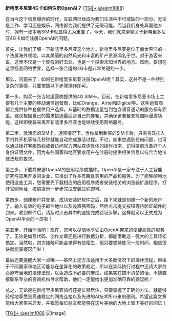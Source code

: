 **新喀里多尼亚4G卡如何注册OpenAI？** [[TG💪+ @esim1088](https://t.me/s/esim1088)]

在当今这个信息爆炸的时代，互联网已经成为我们生活中不可或缺的一部分。无论是工作、学习还是娱乐，网络都为我们提供了无限可能。而当我们身处异国他乡时，拥有一张本地SIM卡就显得尤为重要了。今天，我们就来聊聊关于新喀里多尼亚4G卡如何注册OpenAI的问题。

首先，让我们了解一下新喀里多尼亚这个地方。新喀里多尼亚是位于南太平洋的一个法属海外领地，以其美丽的自然风光和丰富的矿产资源闻名于世。对于游客来说，这里不仅是一个度假的好去处，也是一个探索未知世界的地方。然而，要想在这里畅游网络世界，选择一张合适的4G卡是非常关键的一步。

那么，问题来了：如何在新喀里多尼亚注册OpenAI呢？其实，这并不是一件特别复杂的事情，只要按照以下步骤操作即可。

第一步，购买一张当地运营商提供的4G SIM卡。目前，在新喀里多尼亚市场上主要有几个主要的移动通信运营商，比如Orange、Airtel和Digicel等。这些运营商都会提供各种套餐供用户选择，从基础的数据流量包到包含语音通话的服务都有涵盖。建议根据自己的需求挑选最适合自己的套餐，并确保该套餐支持国际漫游功能，这样即使将来离开新喀里多尼亚也能继续使用网络服务。

第二步，激活您的SIM卡。通常情况下，当你拿到新买的SIM卡后，只需将其插入手机并开机等待几秒钟就能自动完成激活过程。不过，如果您遇到任何问题，也可以通过拨打客服热线或者访问官方网站查询具体的操作指南。记得提前准备好个人身份证明文件，因为有些国家和地区要求用户在注册时提供相关信息以符合当地法律法规的要求。

第三步，下载并安装OpenAI的应用程序或插件。OpenAI是一家专注于人工智能研究与应用开发的企业，它推出了许多有趣且实用的产品和服务。为了能够顺利地使用这些工具，您需要先下载相应的应用程序或者安装相关的浏览器扩展程序。打开官网地址，按照提示一步步完成安装过程即可。

第四步，创建账户并登录。成功安装好软件之后，接下来就是创建一个新的账户了。输入有效的电子邮件地址以及设置强密码，然后点击提交按钮等待验证邮件的到来。收到邮件后，请及时点击其中的链接完成验证步骤，这样就可以正式成为OpenAI平台的一员啦！

第五步，开始体验吧！现在，您可以尽情地享受由OpenAI带来的便捷高效的服务了。无论是编写代码、创作文章还是进行数据分析，都能借助这一强大的工具轻松搞定。当然啦，初次接触可能会觉得有些陌生，但只要坚持练习一段时间，相信很快就能掌握窍门啦！

最后还要提醒大家一点哦——虽然上述方法适用于大多数情况下的操作流程，但由于不同国家和地区可能存在差异化的政策规定，所以在实际执行过程中还请大家务必遵守当地的法律法规，以免造成不必要的麻烦。如果实在搞不清楚的话，不妨直接联系专业的咨询机构寻求帮助，他们一定能给出更加准确可靠的建议呢！

总之，无论是在新喀里多尼亚旅行还是长期居住，只要掌握了正确的方法，就能够轻松地享受到高速稳定的网络连接以及先进的AI技术所带来的便利。希望这篇文章能给大家带来启发，并祝愿每位朋友都能够在这片美丽的大地上留下美好的回忆！

[[TG💪+ @esim1088](https://t.me/s/esim1088) ![Image](https://i.postimg.cc/4NQfJmqS/Snipaste-2025-05-13-00-14-12.png)]